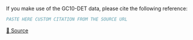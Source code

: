If you make use of the GC10-DET data, please cite the following reference:

``` bibtex
PASTE HERE CUSTOM CITATION FROM THE SOURCE URL
```

[🔗 Source](https://www.kaggle.com/datasets/alex000kim/gc10det)